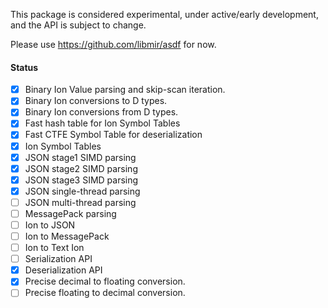 
This package is considered experimental, under active/early development, and the API is subject to change.

Please use https://github.com/libmir/asdf for now.

#### Status

 - [x] Binary Ion Value parsing and skip-scan iteration.
 - [x] Binary Ion conversions to D types.
 - [x] Binary Ion conversions from D types.
 - [x] Fast hash table for Ion Symbol Tables
 - [x] Fast CTFE Symbol Table for deserialization
 - [x] Ion Symbol Tables
 - [x] JSON stage1 SIMD parsing
 - [x] JSON stage2 SIMD parsing
 - [x] JSON stage3 SIMD parsing
 - [x] JSON single-thread parsing
 - [ ] JSON multi-thread parsing
 - [ ] MessagePack parsing
 - [ ] Ion to JSON
 - [ ] Ion to MessagePack
 - [ ] Ion to Text Ion
 - [ ] Serialization API
 - [x] Deserialization API
 - [x] Precise decimal to floating conversion.
 - [ ] Precise floating to decimal conversion.
